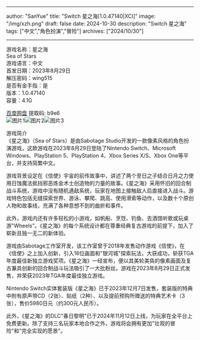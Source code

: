 
---
author: "SanYue"
title: "Switch 星之海[1.0.47140|XCI]"
image: "/img/xzh.png"
draft: false
date: 2024-10-30
description: "Switch 星之海"
tags: ["中文","角色扮演","冒险"]
archives: ["2024/10/30"]

---

游戏名称：星之海   
Sea of Stars    
游戏语言：中文  
首发日期：2023年8月29日  
解压密码：wing515  
是否有金手指：是  
版本：1.0.47140   
容量：4.1G

[百度网盘](https://pan.baidu.com/s/1fFIp63aJyu7yyP-lDE4xjQ) 提取码: b9e6  
![图片1](/img/4f527a8ccb12.jpg)![图片2](/img/97b115ea0842.jpg)![图片3](/img/f9e3e8c0c1a56c.jpg)  

游戏简介  
《星之海》（Sea of Stars）是由Sabotage Studio开发的一款像素风格的角色扮演游戏，这款游戏在2023年8月29日登陆了Nintendo Switch、Microsoft Windows、PlayStation 5、PlayStation 4、Xbox Series X/S、Xbox One等平台，并支持简繁中文。

游戏背景设定在《信使》宇宙的前传故事中，讲述了两个至日之子结合日月之力使用日蚀魔法抵挡邪恶炼金术士创造物的力量的故事。《星之海》采用怀旧的回合制战斗系统，游戏中没有随机遇敌系统，玩家在地图上接触敌人后直接进入战斗。游戏特色包括无缝探索世界、游泳、攀爬、跳高、使用滑索等动作，以及数十个原创人物和故事线，充满了各种意想不到的曲折和事件。

此外，游戏内还有许多轻松的小游戏，如帆船、烹饪、钓鱼、去酒馆听歌或玩桌游"Wheels"。《星之海》的每个系统设计都在尊重经典复古游戏的前提下，加入了崭新且独一无二的新体验。

游戏由Sabotage工作室开发，该工作室曾于2018年发售动作游戏《信使》，在《信使》之上加入创新，引入16位画面和"银河城"探索玩法，大获成功，斩获TGA年度最佳新独立游戏奖项。《星之海》一经宣布，便以其美轮美奂的像素画面及复古兼具创新的回合制战斗玩法吸引了一大批粉丝。游戏在2023年8月29日正式发售，并荣获2023年TGA年度最佳独立游戏。

Nintendo Switch实体套装版《星之海》已于2023年12月7日发售，套装版的特典中附有原声带CD（2张）、贴纸（2种）、以及提前预购所赠送的特典艺术卡（3张），售价5980日元（约300元人民币）。

此外，《星之海》的DLC"春日黎明"已于2024年11月12日上线，为玩家在全平台上免费更新。除了支持三名玩家本地合作之外，游戏将会拥有更加"壮观的冒险"和"完全实现的愿景"。
